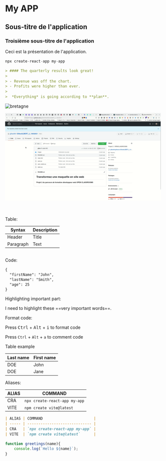 # My APP

## Sous-titre de l'application

### Troisième sous-titre de l'application

Ceci est la présentation de l'application.

```javascript
npx create-react-app my-app
```

``` markdown
> #### The quarterly results look great!
>
> - Revenue was off the chart.
> - Profits were higher than ever.
>
>  *Everything* is going according to **plan**.

```

<!-- <p>
    <img src="https://static.secureholiday.net/static/CMS/photos/000/063/000063554.jpg?format=webp" />
    <label>La Bretagne</label>
</p> -->

![bretagne](https://static.secureholiday.net/static/CMS/photos/000/063/000063554.jpg?format=webp)

![screencast](./screen-cast.gif)

<br />

<!-- <div align="center">
    <img src="./screen-cast.gif" width="100%" />
</div> -->

<br />
Table:

| Syntax    | Description |
| --------- | ----------- |
| Header    | Title       |
| Paragraph | Text        |

<br />
Code:

```
{
  "firstName": "John",
  "lastName": "Smith",
  "age": 25
}
``` 

Highlighting important part:

I need to highlight these ==very important words==. 


Format code:

Press <kbd>Ctrl</kbd> + <kbd>Alt</kbd> + <kbd>i</kbd> to format code 

Press `Ctrl` + `Alt` + `a` to comment code 

Table example

| Last name | First name |
| --------- | ---------- |
| DOE       | John       |
| DOE       | Jane       |


Aliases:

| ALIAS | COMMAND                       |
| ----- | ----------------------------- |
| CRA   | `npx create-react-app my-app` |
| VITE  | `npm create vite@latest`      |

```markdown
| ALIAS | COMMAND                       |
| ----- | ----------------------------- |
| CRA   | `npx create-react-app my-app` |
| VITE  | `npm create vite@latest`      |

```

```js
function greetings(name){
    console.log(`Hello ${name}`);
}
```